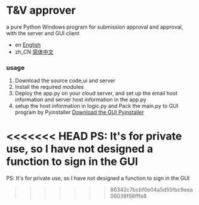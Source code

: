 # T&V approver
 a pure Python Windows program for submission approval and approval, with the server and GUI client

- en [English](README.md)
- zh_CN [简体中文](README.zh_CN.md)

### usage
1. Download the source code,ui and server
2. Install the required modules
3. Deploy the app.py on your cloud server, and set up the email host information and server host information in the app.py
4. setup the host information in logic.py and Pack the main.py to GUI program by Pyinstaller
[Download the GUI Pyinstaller](https://pypi.org/project/auto-py-to-exe/#files)

<<<<<<< HEAD
PS: It's for private use, so I have not designed a function to sign in the GUI
=======
PS: It's for private use, so I have not designed a function to sign in the GUI
>>>>>>> 86342c7bcbf0e04a5d55fbc9eea06038f98fffe8

